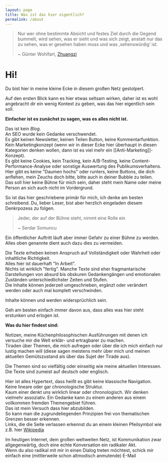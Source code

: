 ```yaml
---
layout: page
title: Was ist das hier eigentlich?
permalink: /about
---
```


> Nur wer ohne bestimmte Absicht und festes Ziel durch die Gegend bummelt, wird sehen, was er sieht und was sich zeigt, anstatt nur das zu sehen, was er gesehen haben muss und was ,sehenswürdig‘ ist. 
>
> ~ Günter Wohlfart, [Zhuangzi](http://guenter-wohlfart.de/Docs/Zhuangzi.pdf)

# Hi!

Du bist hier in meine kleine Ecke in diesem großen Netz gestolpert.  

Auf den ersten Blick kann es hier etwas seltsam wirken, daher ist es wohl angebracht dir ein wenig Kontext zu geben, was das hier eigentlich sein soll.  

**Einfacher ist es zunächst zu sagen, was es alles nicht ist.**  

Das ist kein *Blog*.  
An SEO wurde kein Gedanke verschwendet.  
Es gibt keinen Newsletter, keinen Teilen Button, keine Kommentarfunktion.  
Kein Marketingkonzept (wenn wir in dieser Ecke hier überhaupt in diesen Kategorien denken wollen, dann ist es viel mehr ein [[Anti-Marketing]]-Konzept).  
Es gibt keine Cookies, kein Tracking, kein A/B-Testing, keine Content-Performance-Analyse oder sonstige Auswertung des Publikumsverhaltens.  
Hier gibt es keine "Daumen hochs" oder runters, keine Buttons, die dich anflehen, mein Zeuchs doch bitte, bitte auch in deiner Bubble zu teilen.  
Das soll hier keine Bühne für mich sein, daher steht mein Name oder meine Person an sich auch nicht im Vordergrund.  

So ist das hier geschriebene primär für mich, ich denke am besten schreibend.  Du, lieber Leser, bist aber herzlich eingeladen diesem Denkrpozess zu folgen.  


> Jeder, der auf der Bühne steht, nimmt eine Rolle ein
>
> ~ Serdar Somuncu 

Ein öffentlicher Auftritt läuft aber immer Gefahr zu einer Bühne zu werden.  
Alles oben genannte dient auch dazu dies zu vermeiden.  

Die Texte erheben keinen Anspruch auf Vollständigkeit oder Wahrheit oder inhaltliche Richtigkeit.  
Alles hier ist dauerhaft "In Arbeit".  
Nichts ist wirklich "fertig".  Manche Texte sind eher fragmantarische Darstellungen von absurd bis obskuren Gedankengängen und emotionalen Zuständen unterschiedlichster Zeiten und Stufen.  
Die Inhalte können jederzeit umgeschrieben, ergänzt oder verändert werden oder auch mal komplett verschwinden.  

Inhalte können und werden widersprüchlich sein.  

Geh am besten einfach immer davon aus, dass alles was hier steht erstunken und erlogen ist.  

**Was du hier findest sind:**  

Notizen, meine Küchenphilosophischen Ausführungen mit denen ich versuche mir die Welt erklär- und ertragbarer zu machen.  
Tiraden über Themen, die mich aufregen oder über die ich mich einfach nur lustig machen will (diese sagen meistens mehr über mich und meinen aktuellen Gemütszustand als über das Sujet der Tirade aus).  

Die Themen sind so vielfältig oder einseitig wie meine aktuellen Interessen.  
Die Texte sind zumeist auf deutsch oder englisch.  

Hier ist alles Hypertext, dass heißt es gibt keine klassische Navigation.  Keine lineare oder gar chronologische Struktur.  
Kaum einer denkt uns wirklich linear oder chronologisch.  Wir denken vielmehr assoziativ.  Ein Gedanke kann zu einem anderen aus einem vollkommen fremden Themengebiet führen.  
Das ist mein Versuch dass hier abzubilden.  
So kann man die zugrundeliegenden Prinzipien frei von thematischen Grenzen besser erkennen.  
Links, die die Seite verlassen erkennst du an einem kleinen Pfeilsymbol wie z.B. hier [Wikipedia](https://www.wikipedia.de/)

Im heutigen Internet, dem großen weltweiten Netz, ist Kommunikation zwar allgegenwärtig, doch eine echte Konversation ein radikaler Akt.  
Wenn du also radikal mit mir in einen Dialog treten möchtest, schick mir einfach eine (mittlerweile schon altmodisch anmutende) E-Mail <Mailadresse>

